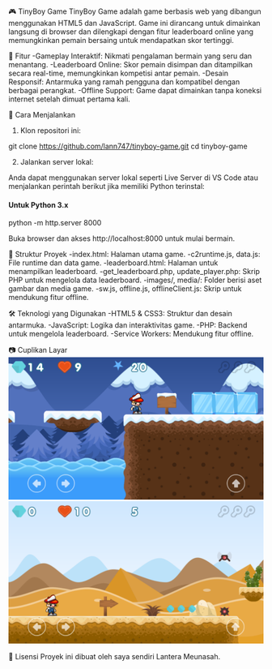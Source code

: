 🎮 TinyBoy Game
TinyBoy Game adalah game berbasis web yang dibangun menggunakan HTML5 dan JavaScript. Game ini dirancang untuk dimainkan langsung di browser dan dilengkapi dengan fitur leaderboard online yang memungkinkan pemain bersaing untuk mendapatkan skor tertinggi.

🧩 Fitur
-Gameplay Interaktif: Nikmati pengalaman bermain yang seru dan menantang.
-Leaderboard Online: Skor pemain disimpan dan ditampilkan secara real-time, memungkinkan kompetisi antar pemain.
-Desain Responsif: Antarmuka yang ramah pengguna dan kompatibel dengan berbagai perangkat.
-Offline Support: Game dapat dimainkan tanpa koneksi internet setelah dimuat pertama kali.

🚀 Cara Menjalankan

1. Klon repositori ini:

git clone https://github.com/lann747/tinyboy-game.git
cd tinyboy-game

2. Jalankan server lokal:

Anda dapat menggunakan server lokal seperti Live Server di VS Code atau menjalankan perintah berikut jika memiliki Python terinstal:

#### Untuk Python 3.x

python -m http.server 8000

Buka browser dan akses http://localhost:8000 untuk mulai bermain.

📁 Struktur Proyek
-index.html: Halaman utama game.
-c2runtime.js, data.js: File runtime dan data game.
-leaderboard.html: Halaman untuk menampilkan leaderboard.
-get_leaderboard.php, update_player.php: Skrip PHP untuk mengelola data leaderboard.
-images/, media/: Folder berisi aset gambar dan media game.
-sw.js, offline.js, offlineClient.js: Skrip untuk mendukung fitur offline.

🛠️ Teknologi yang Digunakan
-HTML5 & CSS3: Struktur dan desain antarmuka.
-JavaScript: Logika dan interaktivitas game.
-PHP: Backend untuk mengelola leaderboard.
-Service Workers: Mendukung fitur offline.

📷 Cuplikan Layar
![gambar1](/images/ssgame1.png)
![gambar1](/images/ssgame2.png)

📄 Lisensi
Proyek ini dibuat oleh saya sendiri Lantera Meunasah.
